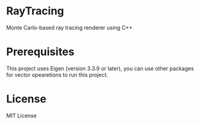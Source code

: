 # RayTracing
Monte Carlo-based ray tracing renderer using C++

# Prerequisites
This project uses Eigen (version 3.3.9 or later), you can use other packages for vector opearetions to run this project.

# License
MIT License
